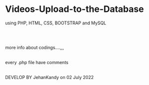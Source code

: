 # Videos-Upload-to-the-Database
using PHP, HTML, CSS, BOOTSTRAP and MySQL

<br><br>

more info about codings....,,,
<br><br>

every .php file have comments




<br>
DEVELOP BY JehanKandy on 02 July 2022
